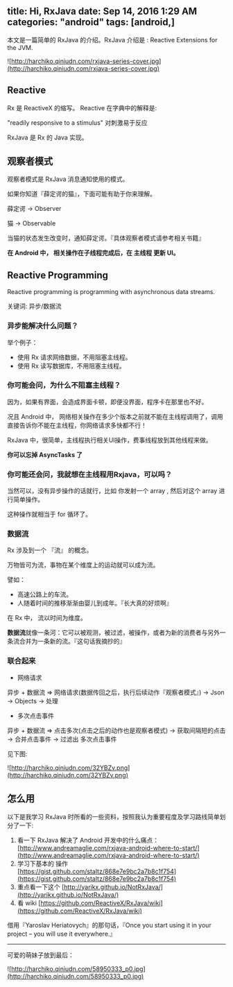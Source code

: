 title: Hi, RxJava
date: Sep 14, 2016 1:29 AM
categories: "android"
tags: [android,]
---

本文是一篇简单的 RxJava 的介绍。RxJava 介绍是 : Reactive Extensions for the JVM.


<!--more-->

![http://harchiko.qiniudn.com/rxjava-series-cover.jpg](http://harchiko.qiniudn.com/rxjava-series-cover.jpg)

## Reactive 

Rx 是 ReactiveX 的缩写。 Reactive 在字典中的解释是:

"readily responsive to a stimulus" 对刺激易于反应

RxJava 是 Rx 的 Java 实现。

## 观察者模式

观察者模式是 RxJava 消息通知使用的模式。

如果你知道『薛定谔的猫』，下面可能有助于你来理解。

薛定谔 -> Observer

猫 -> Observable

当猫的状态发生改变时，通知薛定谔。『具体观察者模式请参考相关书籍』

**在 Android 中， 相关操作在子线程完成后，在 主线程 更新 UI。**

## Reactive Programming

Reactive programming is programming with asynchronous data streams.

关键词: 异步/数据流

### 异步能解决什么问题？

举个例子：
* 使用 Rx 请求网络数据，不用阻塞主线程。
* 使用 Rx 读写数据库，不用阻塞主线程。

### 你可能会问，为什么不阻塞主线程？

因为，如果有界面，会造成界面卡顿，即便没界面，程序卡在那里也不好。

况且 Android 中， 网络相关操作在多少个版本之前就不能在主线程调用了，调用直接告诉你不能在主线程，你网络请求多快都不行！

RxJava 中，很简单，主线程执行相关UI操作，费事线程放到其他线程来做。

**你可以忘掉 AsyncTasks 了**

### 你可能还会问，我就想在主线程用Rxjava，可以吗？

当然可以，没有异步操作的话就行，比如 你发射一个 array , 然后对这个 array 进行简单操作。

这种操作就相当于 for 循环了。

### 数据流

Rx 涉及到一个 『流』 的概念。

万物皆可为流，事物在某个维度上的运动就可以成为流。

譬如： 

* 高速公路上的车流。
* 人随着时间的推移渐渐由婴儿到成年。『长大真的好烦啊』 

在 Rx 中， 流以时间为维度。

**数据流**就像一条河：它可以被观测，被过滤，被操作，或者为新的消费者与另外一条流合并为一条新的流。『这句话我摘抄的』

### 联合起来

* 网络请求

异步 + 数据流 =>  网络请求(数据传回之后，执行后续动作『观察者模式』) -> Json -> Objects -> 处理

* 多次点击事件

异步 + 数据流 => 点击多次(点击之后的动作也是观察者模式) -> 获取间隔短的点击 -> 合并点击事件 -> 过滤出 多次点击事件

见下图:

![http://harchiko.qiniudn.com/32YBZv.png](http://harchiko.qiniudn.com/32YBZv.png)

## 怎么用

以下是我学习 RxJava 时所看的一些资料，按照我认为重要程度及学习路线简单划分了一下:

1. 看一下 RxJava 解决了 Android 开发中的什么痛点：[http://www.andreamaglie.com/rxjava-android-where-to-start/](http://www.andreamaglie.com/rxjava-android-where-to-start/)
2. 学习下基本的 操作[https://gist.github.com/staltz/868e7e9bc2a7b8c1f754](https://gist.github.com/staltz/868e7e9bc2a7b8c1f754)
3. 重点看一下这个 [http://yarikx.github.io/NotRxJava/](http://yarikx.github.io/NotRxJava/)
4. 看 wiki [https://github.com/ReactiveX/RxJava/wiki](https://github.com/ReactiveX/RxJava/wiki)

借用『Yaroslav Heriatovych』的那句话，『Once you start using it in your project – you will use it everywhere.』


-----

可爱的萌妹子放到最后：

![http://harchiko.qiniudn.com/58950333_p0.jpg](http://harchiko.qiniudn.com/58950333_p0.jpg)






